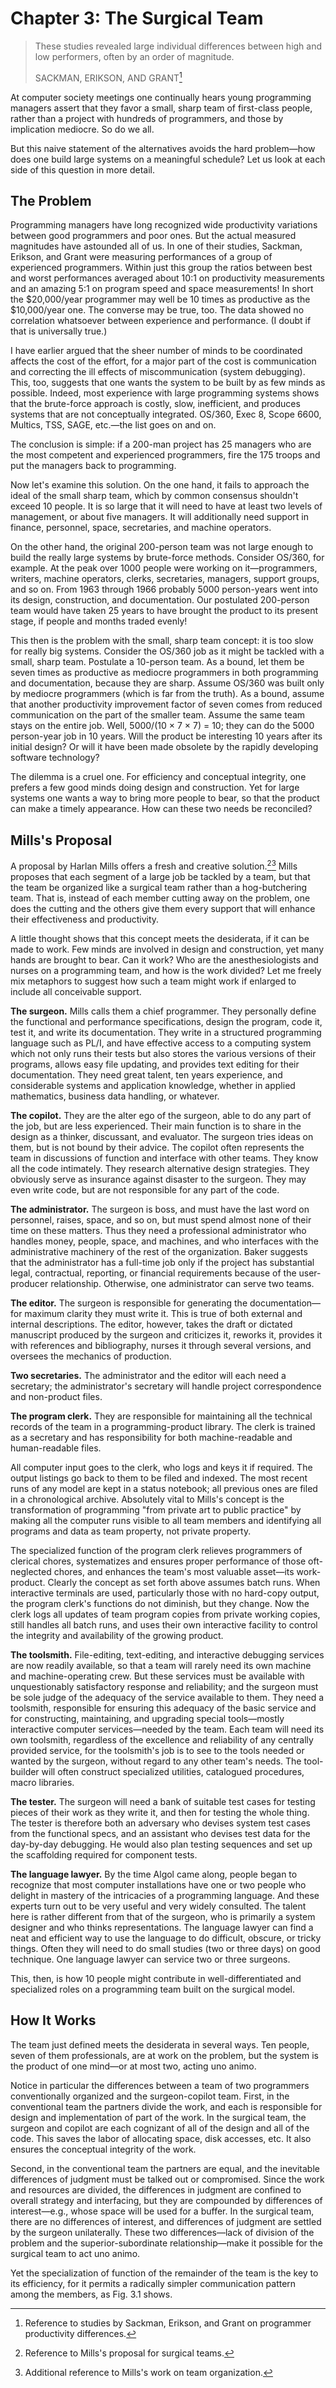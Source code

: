 # Chapter 3: The Surgical Team

> These studies revealed large individual differences between high and low performers, often by an order of magnitude.
>
> SACKMAN, ERIKSON, AND GRANT[^1]

[^1]: Reference to studies by Sackman, Erikson, and Grant on programmer productivity differences.

At computer society meetings one continually hears young programming managers assert that they favor a small, sharp team of first-class people, rather than a project with hundreds of programmers, and those by implication mediocre. So do we all.

But this naive statement of the alternatives avoids the hard problem—how does one build large systems on a meaningful schedule? Let us look at each side of this question in more detail.

## The Problem

Programming managers have long recognized wide productivity variations between good programmers and poor ones. But the actual measured magnitudes have astounded all of us. In one of their studies, Sackman, Erikson, and Grant were measuring performances of a group of experienced programmers. Within just this group the ratios between best and worst performances averaged about 10:1 on productivity measurements and an amazing 5:1 on program speed and space measurements! In short the $20,000/year programmer may well be 10 times as productive as the $10,000/year one. The converse may be true, too. The data showed no correlation whatsoever between experience and performance. (I doubt if that is universally true.)

I have earlier argued that the sheer number of minds to be coordinated affects the cost of the effort, for a major part of the cost is communication and correcting the ill effects of miscommunication (system debugging). This, too, suggests that one wants the system to be built by as few minds as possible. Indeed, most experience with large programming systems shows that the brute-force approach is costly, slow, inefficient, and produces systems that are not conceptually integrated. OS/360, Exec 8, Scope 6600, Multics, TSS, SAGE, etc.—the list goes on and on.

The conclusion is simple: if a 200-man project has 25 managers who are the most competent and experienced programmers, fire the 175 troops and put the managers back to programming.

Now let's examine this solution. On the one hand, it fails to approach the ideal of the small sharp team, which by common consensus shouldn't exceed 10 people. It is so large that it will need to have at least two levels of management, or about five managers. It will additionally need support in finance, personnel, space, secretaries, and machine operators.

On the other hand, the original 200-person team was not large enough to build the really large systems by brute-force methods. Consider OS/360, for example. At the peak over 1000 people were working on it—programmers, writers, machine operators, clerks, secretaries, managers, support groups, and so on. From 1963 through 1966 probably 5000 person-years went into its design, construction, and documentation. Our postulated 200-person team would have taken 25 years to have brought the product to its present stage, if people and months traded evenly!

This then is the problem with the small, sharp team concept: it is too slow for really big systems. Consider the OS/360 job as it might be tackled with a small, sharp team. Postulate a 10-person team. As a bound, let them be seven times as productive as mediocre programmers in both programming and documentation, because they are sharp. Assume OS/360 was built only by mediocre programmers (which is far from the truth). As a bound, assume that another productivity improvement factor of seven comes from reduced communication on the part of the smaller team. Assume the same team stays on the entire job. Well, 5000/(10 × 7 × 7) = 10; they can do the 5000 person-year job in 10 years. Will the product be interesting 10 years after its initial design? Or will it have been made obsolete by the rapidly developing software technology?

The dilemma is a cruel one. For efficiency and conceptual integrity, one prefers a few good minds doing design and construction. Yet for large systems one wants a way to bring more people to bear, so that the product can make a timely appearance. How can these two needs be reconciled?

## Mills's Proposal

A proposal by Harlan Mills offers a fresh and creative solution.[^2][^3] Mills proposes that each segment of a large job be tackled by a team, but that the team be organized like a surgical team rather than a hog-butchering team. That is, instead of each member cutting away on the problem, one does the cutting and the others give them every support that will enhance their effectiveness and productivity.

[^2]: Reference to Mills's proposal for surgical teams.

[^3]: Additional reference to Mills's work on team organization.

A little thought shows that this concept meets the desiderata, if it can be made to work. Few minds are involved in design and construction, yet many hands are brought to bear. Can it work? Who are the anesthesiologists and nurses on a programming team, and how is the work divided? Let me freely mix metaphors to suggest how such a team might work if enlarged to include all conceivable support.

**The surgeon.** Mills calls them a chief programmer. They personally define the functional and performance specifications, design the program, code it, test it, and write its documentation. They write in a structured programming language such as PL/I, and have effective access to a computing system which not only runs their tests but also stores the various versions of their programs, allows easy file updating, and provides text editing for their documentation. They need great talent, ten years experience, and considerable systems and application knowledge, whether in applied mathematics, business data handling, or whatever.

**The copilot.** They are the alter ego of the surgeon, able to do any part of the job, but are less experienced. Their main function is to share in the design as a thinker, discussant, and evaluator. The surgeon tries ideas on them, but is not bound by their advice. The copilot often represents the team in discussions of function and interface with other teams. They know all the code intimately. They research alternative design strategies. They obviously serve as insurance against disaster to the surgeon. They may even write code, but are not responsible for any part of the code.

**The administrator.** The surgeon is boss, and must have the last word on personnel, raises, space, and so on, but must spend almost none of their time on these matters. Thus they need a professional administrator who handles money, people, space, and machines, and who interfaces with the administrative machinery of the rest of the organization. Baker suggests that the administrator has a full-time job only if the project has substantial legal, contractual, reporting, or financial requirements because of the user-producer relationship. Otherwise, one administrator can serve two teams.

**The editor.** The surgeon is responsible for generating the documentation—for maximum clarity they must write it. This is true of both external and internal descriptions. The editor, however, takes the draft or dictated manuscript produced by the surgeon and criticizes it, reworks it, provides it with references and bibliography, nurses it through several versions, and oversees the mechanics of production.

**Two secretaries.** The administrator and the editor will each need a secretary; the administrator's secretary will handle project correspondence and non-product files.

**The program clerk.** They are responsible for maintaining all the technical records of the
  team in a programming-product library. The clerk is trained as a secretary and has responsibility for both machine-readable and human-readable files.

All computer input goes to the clerk, who logs and keys it if required. The output listings go back to them to be filed and indexed. The most recent runs of any model are kept in a status notebook; all previous ones are filed in a chronological archive. Absolutely vital to Mills's concept is the transformation of programming "from private art to public practice" by making all the computer runs visible to all team members and identifying all programs and data as team property, not private property.

The specialized function of the program clerk relieves programmers of clerical chores, systematizes and ensures proper performance of those oft-neglected chores, and enhances the team's most valuable asset—its work-product. Clearly the concept as set forth above assumes batch runs. When interactive terminals are used, particularly those with no hard-copy output, the program clerk's functions do not diminish, but they change. Now the clerk logs all updates of team program copies from private working copies, still handles all batch runs, and uses their own interactive facility to control the integrity and availability of the growing product.

**The toolsmith.** File-editing, text-editing, and interactive debugging services are now readily available, so that a team will rarely need its own machine and machine-operating crew. But these services must be available with unquestionably satisfactory response and reliability; and the surgeon must be sole judge of the adequacy of the service available to them. They need a toolsmith, responsible for ensuring this adequacy of the basic service and for constructing, maintaining, and upgrading special tools—mostly interactive computer services—needed by the team.  Each team will need its own toolsmith, regardless of the excellence and reliability of any centrally provided service, for the toolsmith's job is to see to the tools needed or wanted by the surgeon, without regard to any other team's needs. The tool-builder will often construct specialized utilities, catalogued procedures, macro libraries.

**The tester.** The surgeon will need a bank of suitable test cases for testing pieces of their work as they write it, and then for testing the whole thing. The tester is therefore both an adversary who devises system test cases from the functional specs, and an assistant who devises test data for the day-by-day debugging. He would also plan testing sequences and set up the scaffolding required for component tests.

**The language lawyer.** By the time Algol came along, people began to recognize that most computer installations have one or two people who delight in mastery of the intricacies of a programming language. And these experts turn out to be very useful and very widely consulted.  The talent here is rather different from that of the surgeon, who is primarily a system designer and who thinks representations. The language lawyer can find a neat and efficient way to use the language to do difficult, obscure, or tricky things. Often they will need to do small studies (two or three days) on good technique. One language lawyer can service two or three surgeons.

This, then, is how 10 people might contribute in well-differentiated and specialized roles on a programming team built on the surgical model.

## How It Works

The team just defined meets the desiderata in several ways. Ten people, seven of them professionals, are at work on the problem, but the system is the product of one mind—or at most two, acting uno animo.

Notice in particular the differences between a team of two programmers conventionally organized and the surgeon-copilot team. First, in the conventional team the partners divide the work, and each is responsible for design and implementation of part of the work. In the surgical team, the surgeon and copilot are each cognizant of all of the design and all of the code. This saves the labor of allocating space, disk accesses, etc. It also ensures the conceptual integrity of the work.

Second, in the conventional team the partners are equal, and the inevitable differences of judgment must be talked out or compromised. Since the work and resources are divided, the differences in judgment are confined to overall strategy and interfacing, but they are compounded by differences of interest—e.g., whose space will be used for a buffer. In the surgical team, there are no differences of interest, and differences of judgment are settled by the surgeon unilaterally. These two differences—lack of division of the problem and the superior-subordinate relationship—make it possible for the surgical team to act uno animo.

Yet the specialization of function of the remainder of the team is the key to its efficiency, for it permits a radically simpler communication pattern among the members, as Fig. 3.1 shows.
